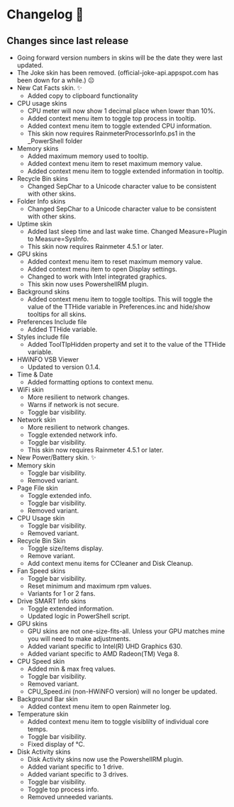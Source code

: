 # Changelog 📝

## Changes since last release

- Going forward version numbers in skins will be the date they were last updated.
- The Joke skin has been removed. (official-joke-api.appspot.com has been down for a while.) ☹
- New Cat Facts skin. ✨
  - Added copy to clipboard functionality
- CPU usage skins
  - CPU meter will now show 1 decimal place when lower than 10%.
  - Added context menu item to toggle top process in tooltip.
  - Added context menu item to toggle extended CPU information.
  - This skin now requires RainmeterProcessorInfo.ps1 in the _PowerShell folder
- Memory skins
  - Added maximum memory used to tooltip.
  - Added context menu item to reset maximum memory value.
  - Added context menu item to toggle extended information in tooltip.
- Recycle Bin skins
  - Changed SepChar to a Unicode character value to be consistent with other skins.
- Folder Info skins
  - Changed SepChar to a Unicode character value to be consistent with other skins.
- Uptime skin
  - Added last sleep time and last wake time. Changed Measure=Plugin to Measure=SysInfo.
  - This skin now requires Rainmeter 4.5.1 or later.
- GPU skins
  - Added context menu item to reset maximum memory value.
  - Added context menu item to open Display settings.
  - Changed to work with Intel integrated graphics.
  - This skin now uses PowershellRM plugin.
- Background skins
  - Added context menu item to toggle tooltips. This will toggle the value of the TTHide variable in Preferences.inc and hide/show tooltips for all skins.
- Preferences Include file
  - Added TTHide variable.
- Styles include file
  - Added ToolTIpHidden property and set it to the value of the TTHide variable.
- HWiNFO VSB Viewer
  - Updated to version 0.1.4.
- Time & Date
  - Added formatting options to context menu.
- WiFi skin
  - More resilient to network changes.
  - Warns if network is not secure.
  - Toggle bar visibility.
- Network skin
  - More resilient to network changes.
  - Toggle extended network info.
  - Toggle bar visibility.
  - This skin now requires Rainmeter 4.5.1 or later.
- New Power/Battery skin. ✨
- Memory skin
  - Toggle bar visibility.
  - Removed variant.
- Page File skin
  - Toggle extended info.
  - Toggle bar visibility.
  - Removed variant.
- CPU Usage skin
  - Toggle bar visibility.
  - Removed variant.
- Recycle Bin Skin
  - Toggle size/items display.
  - Remove variant.
  - Add context menu items for CCleaner and Disk Cleanup.
- Fan Speed skins
  - Toggle bar visibility.
  - Reset minimum and maximum rpm values.
  - Variants for 1 or 2 fans.
- Drive SMART Info skins
  - Toggle extended information.
  - Updated logic in PowerShell script.
- GPU skins
  - GPU skins are not one-size-fits-all. Unless your GPU matches mine you will need to make adjustments.
  - Added variant specific to Intel(R) UHD Graphics 630.
  - Added variant specific to AMD Radeon(TM) Vega 8.
- CPU Speed skin
  - Added min & max freq values.
  - Toggle bar visibility.
  - Removed variant.
  - CPU_Speed.ini (non-HWiNFO version) will no longer be updated.
- Background Bar skin
  - Added context menu item to open Rainmeter log.
- Temperature skin
  - Added context menu item to toggle visiblilty of individual core temps.
  - Toggle bar visibility.
  - Fixed display of °C.
- Disk Activity skins
  - Disk Activity skins now use the PowershellRM plugin.
  - Added variant specific to 1 drive.
  - Added variant specific to 3 drives.
  - Toggle bar visibility.
  - Toggle top process info.
  - Removed unneeded variants.

